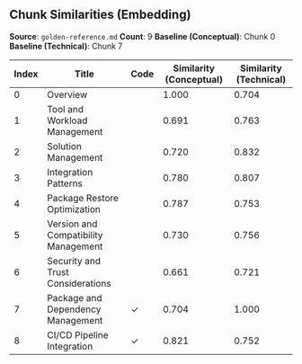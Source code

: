 ## Chunk Similarities (Embedding)

**Source**: `golden-reference.md`
**Count**: 9
**Baseline (Conceptual)**: Chunk 0
**Baseline (Technical)**: Chunk 7

| Index | Title | Code | Similarity (Conceptual) | Similarity (Technical) |
|-------|-------|------|-------------------------|------------------------|
| 0 | Overview |  | 1.000 | 0.704 |
| 1 | Tool and Workload Management |  | 0.691 | 0.763 |
| 2 | Solution Management |  | 0.720 | 0.832 |
| 3 | Integration Patterns |  | 0.780 | 0.807 |
| 4 | Package Restore Optimization |  | 0.787 | 0.753 |
| 5 | Version and Compatibility Management |  | 0.730 | 0.756 |
| 6 | Security and Trust Considerations |  | 0.661 | 0.721 |
| 7 | Package and Dependency Management | ✓ | 0.704 | 1.000 |
| 8 | CI/CD Pipeline Integration | ✓ | 0.821 | 0.752 |

